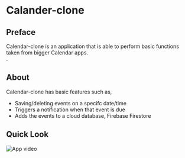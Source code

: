 # Calander-clone

## Preface
Calendar-clone is an application that is able to perform basic functions taken from bigger Calendar apps. <br>
.

## About

Calendar-clone has basic features such as,
* Saving/deleting events on a specifc date/time
* Triggers a notification when that event is due
* Adds the events to a cloud database, Firebase Firestore

## Quick Look
![App video](https://media.giphy.com/media/v1.Y2lkPTc5MGI3NjExMmRhZDZiNTBhZGY0OTgwNzJlMjY2M2VjN2YwZjM5MTRiYjE0NDVjZSZjdD1n/BwjaiDpPvTMxcoRq7y/giphy.gif)
 
